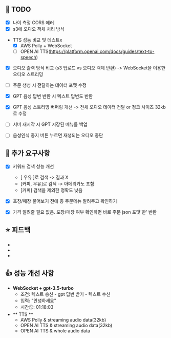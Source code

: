 ## 👀 TODO
- [x] 나이 측정 CORS 에러
- [x] s3에 오디오 객체 처리 방식
+ TTS 성능 비교 및 테스트x
  - [x] AWS Polly + WebSocket
  - [ ] OPEN AI TTS(https://platform.openai.com/docs/guides/text-to-speech)
- [x] 오디오 출력 방식 비교 (s3 업로드 vs 오디오 객체 반환) -> WebSocket을 이용한 오디오 스트리밍
- [ ] 주문 생성 시 전달하는 데이터 포맷 수정
- [x] GPT 음성 답변 반환 시 텍스트 답변도 반환
- [x] GPT 음성 스트리밍 버퍼링 개선 -> 전체 오디오 데이터 전달 or 청크 사이즈 32kb로 수정
- [ ] 서버 재시작 시 GPT 저장된 메뉴들 백업
- [ ] 음성인식 중지 버튼 누르면 재생되는 오디오 중단


## :tada: 추가 요구사항
- [x] 키워드 검색 성능 개선
  
  + [ 우유 ]로 검색 -> 결과 X
  +  [커피, 우유]로 검색 -> 아메리카노 포함
  +  [커피] 검색을 제외한 정확도 낮음
- [x] 포장/매장 물어보기 전에 총 주문메뉴 알려주고 확인하기 
- [x] 가격 알려줄 필요 없음. 포장/매장 여부 확인하면 바로 주문 json 포맷'만' 반환

## :star: 피드백
+ 
+ 
+ 


## :+1: 성능 개선 사항
+ **WebSocket + gpt-3.5-turbo**
  + 조건: 텍스트 송신 - gpt 답변 받기 - 텍스트 수신
  + 입력: "안녕하세요"
  + 시간🕥: 01:18:03 
+ ** TTS **
  + AWS Polly & streaming audio data(32kb)
  + OPEN AI TTS & streaming audio data(32kb) 
  + OPEN AI TTS & whole audio data  
